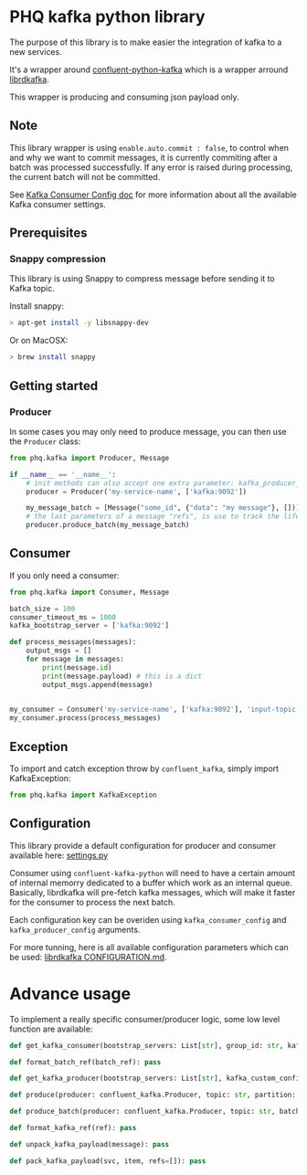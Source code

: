 # PHQ kafka python library

The purpose of this library is to make easier the integration of kafka to a new services.

It's a wrapper around [confluent-python-kafka](https://github.com/confluentinc/confluent-kafka-python) which is a wrapper arround [librdkafka](https://github.com/edenhill/librdkafka).

This wrapper is producing and consuming json payload only.

## Note

This library wrapper is using `enable.auto.commit : false`, to control when and why we want to commit messages, it is currently commiting after a batch was processed successfully.
If any error is raised during processing, the current batch will not be committed.

See [Kafka Consumer Config doc](https://docs.confluent.io/current/installation/configuration/consumer-configs.html) for more information about all the available Kafka consumer settings.

## Prerequisites

### Snappy compression

This library is using Snappy to compress message before sending it to Kafka topic.

Install snappy:

```bash
> apt-get install -y libsnappy-dev
```

Or on MacOSX:

```bash
> brew install snappy
```

## Getting started

### Producer

In some cases you may only need to produce message, you can then use the `Producer` class:

```python
from phq.kafka import Producer, Message

if __name__ == '__name__':
    # init methods can also accept one extra parameter: kafka_producer_config.
    producer = Producer('my-service-name', ['kafka:9092']) 

    my_message_batch = [Message("some_id", {"data": "my message"}, [])]
    # the last parameters of a message "refs", is use to track the lifecycle of a particular message.
    producer.produce_batch(my_message_batch)
```

## Consumer

If you only need a consumer:
```python
from phq.kafka import Consumer, Message

batch_size = 100
consumer_timeout_ms = 1000
kafka_bootstrap_server = ['kafka:9092']

def process_messages(messages):
    output_msgs = []
    for message in messages:
        print(message.id)
        print(message.payload) # this is a dict
        output_msgs.append(message)
        

my_consumer = Consumer('my-service-name', ['kafka:9092'], 'input-topic', 'group_id', batch_size, consumer_timeout_ms)
my_consumer.process(process_messages)
```

## Exception

To import and catch exception throw by `confluent_kafka`, simply import KafkaException:

```python
from phq.kafka import KafkaException
```

## Configuration

This library provide a default configuration for producer and consumer available here:
[settings.py](predicthq/kafka/settings.py)

Consumer using `confluent-kafka-python` will need to have a certain amount of internal memorry dedicated to a buffer which work as an internal queue.
Basically, librdkafka will pre-fetch kafka messages, which will make it faster for the consumer to process the next batch.

Each configuration key can be overiden using `kafka_consumer_config` and `kafka_producer_config` arguments.

For more tunning, here is all available configuration parameters which can be used:
[librdkafka CONFIGURATION.md](https://github.com/edenhill/librdkafka/blob/master/CONFIGURATION.md).

# Advance usage

To implement a really specific consumer/producer logic, some low level function are available:

```python
def get_kafka_consumer(bootstrap_servers: List[str], group_id: str, kafka_custom_config: Dict[str, str]) -> confluent_kafka.Consumer: pass

def format_batch_ref(batch_ref): pass

def get_kafka_producer(bootstrap_servers: List[str], kafka_custom_config: Dict[str, str] = None) -> confluent_kafka.Producer: pass

def produce(producer: confluent_kafka.Producer, topic: str, partition: str = None, key: str = None, value: str = None): pass

def produce_batch(producer: confluent_kafka.Producer, topic: str, batch: str, ignore_large_message_errors=False): pass

def format_kafka_ref(ref): pass

def unpack_kafka_payload(message): pass

def pack_kafka_payload(svc, item, refs=[]): pass
```

